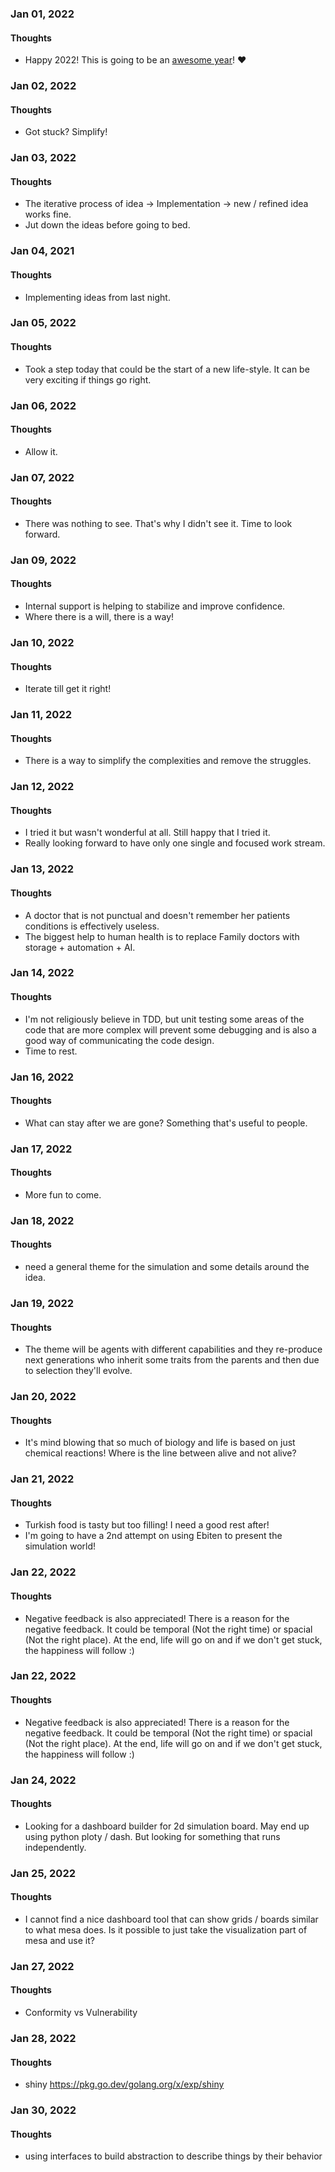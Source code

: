 ### Jan 01, 2022

#### Thoughts

- Happy 2022! This is going to be an <u>awesome year</u>!  ❤



### Jan 02, 2022

#### Thoughts

- Got stuck? Simplify!



### Jan 03, 2022

#### Thoughts

- The iterative process of idea -> Implementation -> new / refined idea works fine. 
- Jut down the ideas before going to bed.



### Jan 04, 2021

#### Thoughts

- Implementing ideas from last night. 



### Jan 05, 2022

#### Thoughts

- Took a step today that could be the start of a new life-style. It can be very exciting if things go right. 



### Jan 06, 2022

#### Thoughts

- Allow it.



### Jan 07, 2022

#### Thoughts

- There was nothing to see. That's why I didn't see it. Time to look forward.



### Jan 09, 2022

#### Thoughts

- Internal support is helping to stabilize and improve confidence.
- Where there is a will, there is a way!



### Jan 10, 2022

#### Thoughts

- Iterate till get it right!



### Jan 11, 2022

#### Thoughts

- There is a way to simplify the complexities and remove the struggles.



### Jan 12, 2022

#### Thoughts

- I tried it but wasn't wonderful at all. Still happy that I tried it.
- Really looking forward to have only one single and focused work stream.



### Jan 13, 2022

#### Thoughts

- A doctor that is not punctual and doesn't remember her patients conditions is effectively useless.
- The biggest help to human health is to replace Family doctors with storage + automation + AI.



### Jan 14, 2022

#### Thoughts

- I'm not religiously believe in TDD, but unit testing some areas of the code that are more complex will prevent some debugging and is also a good way of communicating the code design.
- Time to rest.



### Jan 16, 2022

#### Thoughts

- What can stay after we are gone? Something that's useful to people.



### Jan 17, 2022

#### Thoughts

- More fun to come.



### Jan 18, 2022

#### Thoughts

- need a general theme for the simulation and some details around the idea.

  

### Jan 19, 2022

#### Thoughts

- The theme will be agents with different capabilities and they re-produce next generations who inherit some traits from the parents and then due to selection they'll evolve.

  

### Jan 20, 2022

#### Thoughts

- It's mind blowing that so much of biology and life is based on just chemical reactions! Where is the line between alive and not alive?

### Jan 21, 2022

#### Thoughts

- Turkish food is tasty but too filling! I need a good rest after! 
- I'm going to have a 2nd attempt on using Ebiten to present the simulation world!



### Jan 22, 2022

#### Thoughts

- Negative feedback is also appreciated! There is a reason for the negative feedback. It could be temporal (Not the right time) or spacial (Not the right place). At the end, life will go on and if we don't get stuck, the happiness will follow :)

  

### Jan 22, 2022

#### Thoughts

- Negative feedback is also appreciated! There is a reason for the negative feedback. It could be temporal (Not the right time) or spacial (Not the right place). At the end, life will go on and if we don't get stuck, the happiness will follow :)

### Jan 24, 2022

#### Thoughts

- Looking for a dashboard builder for 2d simulation board. May end up using python ploty / dash. But looking for something that runs independently.

### Jan 25, 2022

#### Thoughts

- I cannot find a nice dashboard tool that can show grids / boards similar to what mesa does. Is it possible to just take the visualization part of mesa and use it?

### Jan 27, 2022

#### Thoughts

- Conformity vs Vulnerability 

### Jan 28, 2022

#### Thoughts

- shiny  https://pkg.go.dev/golang.org/x/exp/shiny

### Jan 30, 2022

#### Thoughts

- using interfaces to build abstraction to describe things by their behavior

